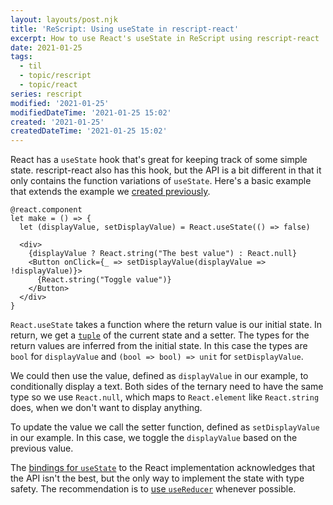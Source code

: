 ```yaml
---
layout: layouts/post.njk
title: 'ReScript: Using useState in rescript-react'
excerpt: How to use React's useState in ReScript using rescript-react
date: 2021-01-25
tags:
  - til
  - topic/rescript
  - topic/react
series: rescript
modified: '2021-01-25'
modifiedDateTime: '2021-01-25 15:02'
created: '2021-01-25'
createdDateTime: '2021-01-25 15:02'
---
```


React has a `useState` hook that's great for keeping track of some simple state. rescript-react also has this hook, but the API is a bit different in that it only contains the function variations of `useState`. Here's a basic example that extends the example we [created previously](/posts/using-react-components-in-rescript/).

```reason
@react.component
let make = () => {
  let (displayValue, setDisplayValue) = React.useState(() => false)

  <div>
    {displayValue ? React.string("The best value") : React.null}
    <Button onClick={_ => setDisplayValue(displayValue => !displayValue)}>
      {React.string("Toggle value")}
    </Button>
  </div>
}
```

`React.useState` takes a function where the return value is our initial state. In return, we get a [`tuple`](https://rescript-lang.org/docs/manual/latest/tuple) of the current state and a setter. The types for the return values are inferred from the initial state. In this case the types are `bool` for `displayValue` and `(bool => bool) => unit` for `setDisplayValue`.

We could then use the value, defined as `displayValue` in our example, to conditionally display a text. Both sides of the ternary need to have the same type so we use `React.null`, which maps to `React.element` like `React.string` does, when we don't want to display anything.

To update the value we call the setter function, defined as `setDisplayValue` in our example. In this case, we toggle the `displayValue` based on the previous value.

The [bindings for `useState`](https://github.com/reasonml/reason-react/blob/master/src/React.re#L192) to the React implementation acknowledges that the API isn't the best, but the only way to implement the state with type safety. The recommendation is to [use `useReducer`](/posts/using-usereducer-in-rescript-react/) whenever possible.
